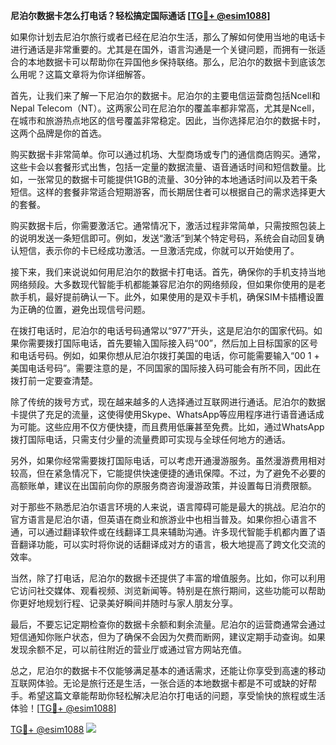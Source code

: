 **尼泊尔数据卡怎么打电话？轻松搞定国际通话 [[TG💪+ @esim1088](https://t.me/s/esim1088)]**

如果你计划去尼泊尔旅行或者已经在尼泊尔生活，那么了解如何使用当地的电话卡进行通话是非常重要的。尤其是在国外，语言沟通是一个关键问题，而拥有一张适合的本地数据卡可以帮助你在异国他乡保持联络。那么，尼泊尔的数据卡到底该怎么用呢？这篇文章将为你详细解答。

首先，让我们来了解一下尼泊尔的数据卡。尼泊尔的主要电信运营商包括Ncell和Nepal Telecom（NT）。这两家公司在尼泊尔的覆盖率都非常高，尤其是Ncell，在城市和旅游热点地区的信号覆盖非常稳定。因此，当你选择尼泊尔的数据卡时，这两个品牌是你的首选。

购买数据卡非常简单。你可以通过机场、大型商场或专门的通信商店购买。通常，这些卡会以套餐形式出售，包括一定量的数据流量、语音通话时间和短信数量。比如，一张常见的数据卡可能提供1GB的流量、30分钟的本地通话时间以及若干条短信。这样的套餐非常适合短期游客，而长期居住者可以根据自己的需求选择更大的套餐。

购买数据卡后，你需要激活它。通常情况下，激活过程非常简单，只需按照包装上的说明发送一条短信即可。例如，发送“激活”到某个特定号码，系统会自动回复确认短信，表示你的卡已经成功激活。一旦激活完成，你就可以开始使用了。

接下来，我们来说说如何用尼泊尔的数据卡打电话。首先，确保你的手机支持当地网络频段。大多数现代智能手机都能兼容尼泊尔的网络频段，但如果你使用的是老款手机，最好提前确认一下。此外，如果使用的是双卡手机，确保SIM卡插槽设置为正确的位置，避免出现信号问题。

在拨打电话时，尼泊尔的电话号码通常以“977”开头，这是尼泊尔的国家代码。如果你需要拨打国际电话，首先要输入国际接入码“00”，然后加上目标国家的区号和电话号码。例如，如果你想从尼泊尔拨打美国的电话，你可能需要输入“00 1 + 美国电话号码”。需要注意的是，不同国家的国际接入码可能会有所不同，因此在拨打前一定要查清楚。

除了传统的拨号方式，现在越来越多的人选择通过互联网进行通话。尼泊尔的数据卡提供了充足的流量，这使得使用Skype、WhatsApp等应用程序进行语音通话成为可能。这些应用不仅方便快捷，而且费用低廉甚至免费。比如，通过WhatsApp拨打国际电话，只需支付少量的流量费即可实现与全球任何地方的通话。

另外，如果你经常需要拨打国际电话，可以考虑开通漫游服务。虽然漫游费用相对较高，但在紧急情况下，它能提供快速便捷的通讯保障。不过，为了避免不必要的高额账单，建议在出国前向你的原服务商咨询漫游政策，并设置每日消费限额。

对于那些不熟悉尼泊尔语言环境的人来说，语言障碍可能是最大的挑战。尼泊尔的官方语言是尼泊尔语，但英语在商业和旅游业中也相当普及。如果你担心语言不通，可以通过翻译软件或在线翻译工具来辅助沟通。许多现代智能手机都内置了语音翻译功能，可以实时将你说的话翻译成对方的语言，极大地提高了跨文化交流的效率。

当然，除了打电话，尼泊尔的数据卡还提供了丰富的增值服务。比如，你可以利用它访问社交媒体、观看视频、浏览新闻等。特别是在旅行期间，这些功能可以帮助你更好地规划行程、记录美好瞬间并随时与家人朋友分享。

最后，不要忘记定期检查你的数据卡余额和剩余流量。尼泊尔的运营商通常会通过短信通知你账户状态，但为了确保不会因为欠费而断网，建议定期手动查询。如果发现余额不足，可以前往附近的营业厅或通过官方网站充值。

总之，尼泊尔的数据卡不仅能够满足基本的通话需求，还能让你享受到高速的移动互联网体验。无论是旅行还是生活，一张合适的本地数据卡都是不可或缺的好帮手。希望这篇文章能帮助你轻松解决尼泊尔打电话的问题，享受愉快的旅程或生活体验！[[TG💪+ @esim1088](https://t.me/s/esim1088)]

[TG💪+ @esim1088](https://t.me/s/esim1088) ![](https://i.postimg.cc/4NQfJmqS/Snipaste-2025-05-13-00-14-12.png)